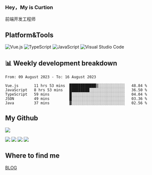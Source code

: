 ### Hey，My is Curtion
前端开发工程师
## Platform&Tools

![Vue.js](https://img.shields.io/badge/-Vue.js-4FC08D?style=flat-square&logo=Vue.js&logoColor=white)
![TypeScript](https://img.shields.io/badge/-TypeScript-007ACC?style=flat-square&logo=typescript&logoColor=white)
![JavaScript](https://img.shields.io/badge/-JavaScript-F7DF1E?style=flat-square&logo=javascript&logoColor=black)
![Visual Studio Code](https://img.shields.io/badge/-VSCode-007ACC?style=flat-square&logo=Visual-Studio-Code&logoColor=white)

## 📊 Weekly development breakdown

<!--START_SECTION:waka-->

```text
From: 09 August 2023 - To: 16 August 2023

Vue.js       11 hrs 53 mins  ████████████▒░░░░░░░░░░░░   48.84 %
JavaScript   8 hrs 53 mins   █████████░░░░░░░░░░░░░░░░   36.50 %
TypeScript   59 mins         █░░░░░░░░░░░░░░░░░░░░░░░░   04.04 %
JSON         49 mins         █░░░░░░░░░░░░░░░░░░░░░░░░   03.36 %
Java         37 mins         ▓░░░░░░░░░░░░░░░░░░░░░░░░   02.56 %
```

<!--END_SECTION:waka-->

## My Github

![](http://github-profile-summary-cards.vercel.app/api/cards/profile-details?username=curtion&theme=nord_bright)

![](http://github-profile-summary-cards.vercel.app/api/cards/stats?username=curtion&theme=nord_bright)
![](http://github-profile-summary-cards.vercel.app/api/cards/productive-time?username=curtion&theme=nord_bright&utcOffset=8)
![](http://github-profile-summary-cards.vercel.app/api/cards/repos-per-language?username=curtion&theme=nord_bright)
![](http://github-profile-summary-cards.vercel.app/api/cards/most-commit-language?username=curtion&theme=nord_bright)

## Where to find me

[BLOG](https://blog.3gxk.net)
